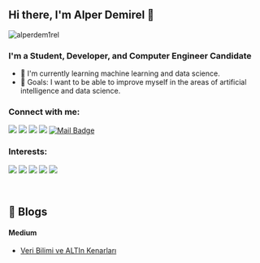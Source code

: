 
## Hi there, I'm Alper Demirel 👋

<p align="left"> <img src="https://komarev.com/ghpvc/?username=alperdem1rel" alt="alperdem1rel" /> </p>

### I'm a Student, Developer, and Computer Engineer Candidate 
- 🌱 I'm currently learning machine learning and data science.
- 🥅 Goals: I want to be able to improve myself in the areas of artificial intelligence and data science.

### Connect with me:
[![](https://img.shields.io/badge/linkedin-%230077B5.svg?&style=for-the-badge&logo=linkedin&logoColor=white)](https://www.linkedin.com/in/alperdemirel/)
[![](https://img.shields.io/badge/medium-%2312100E.svg?&style=for-the-badge&logo=medium&logoColor=white)](https://medium.com/@alperdemirel)
[![](https://img.shields.io/badge/twitter-%231DA1F2.svg?&style=for-the-badge&logo=twitter&logoColor=white)](https://twitter.com/Alprdmrl)
[![](https://img.shields.io/badge/instagram-%23E4405F.svg?&style=for-the-badge&logo=instagram&logoColor=white)](https://www.instagram.com/alperdem1rel/)
[![Mail Badge](https://img.shields.io/badge/alperdemirelceng@gmail.com-c14438?style=for-the-badge&logo=Gmail&logoColor=white&link=mailto:alperdemirelceng@gmail.com)](mailto:alperdemirelceng@gmail.com)

### Interests:
[![](https://img.shields.io/badge/python-cD1?style=for-the-badge&logo=python)]()
[![](https://img.shields.io/badge/pandas-cD1?style=for-the-badge&logo=pandas)]()
[![](https://img.shields.io/badge/numpy-cD1?style=for-the-badge&logo=numpy)]()
[![](https://img.shields.io/badge/Tensorflow-cD1?style=for-the-badge&logo=tensorflow)]()
[![](https://img.shields.io/badge/scikitlearn-cD1?style=for-the-badge&logo=scikit-learn)]()

<p <img align="left" src="https://github-readme-stats.vercel.app/api/top-langs/?username=alperdem1rel&layout=compact&hide=html" alt="alperdem1rel"/> </p>




<br/>

## 📕 Blogs

#### Medium
* [Veri Bilimi ve ALTIn Kenarları](https://medium.com/@alperdemirel/veri-bilimi-ve-altin-kenarlar%C4%B1-e1ec4fdce728)
